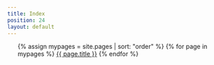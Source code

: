 ```yaml
---
title: Index
position: 24
layout: default
---
```


<ul>

  {% assign mypages = site.pages | sort: "order" %}
  {% for page in mypages %}
  <a href="{{ page.url | absolute_url }}">{{ page.title }}</a>
  {% endfor %}

</ul>
